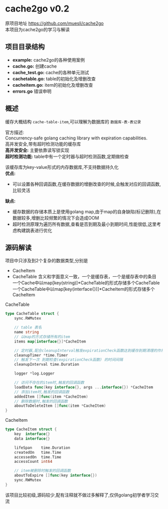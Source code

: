# cache2go  v0.2

原项目地址 https://github.com/muesli/cache2go  
本项目为cache2go的学习与解读  

## 项目目录结构
* **example:**  cache2go的各种使用案例
* **cache.go:**  创建cache
* **cache_test.go:**  cache的各种单元测试
* **cachetable.go:**  table的初始化及增删改查
* **cacheitem.go:**  item的初始化及增删改查
* **errors.go**  错误申明

## 概述
缓存大概结构 `cache-table-item`,可以理解为数据库的 `数据库-表-表记录`  

官方描述:  
Concurrency-safe golang caching library with expiration capabilities.  
高并发安全,带有超时检测功能的缓存库  
**高并发安全:**  主要依靠读写锁实现  
**超时检测功能:**  table中有一个定时器与超时检测函数,定期做检查  

该缓存库为key-value形式的内存数据库,不支持数据持久化  
**优点:**
* 可以设置各种回调函数,在缓存数据的增删改查的时候,会触发对应的回调函数,比较灵活  
  
**缺点:**  
* 缓存数据的存储本质上是使用golang map,由于map的自身缺陷(标记删除),在数据较多,增删比较频繁的情况下会造成OOM
* 超时检测原理为遍历所有数据,查看是否到期及最小到期时间,性能很低,这里考虑构建跳表进行优化  

## 源码解读  
项目中只涉及到2个复杂的数据类型,分别是
* CacheItem  
* CacheTable
含义和字面意义一致，一个是缓存表，一个是缓存表中的条目  
一个Cache中以map[key(string)]*CacheTable的形式存储多个CacheTable
一个CacheTable中以map[key(interface{})]*CacheItem的形式存储多个CacheItem

CacheTable
```go
type CacheTable struct {
	sync.RWMutex

	// table 表名
	name string
	// 以map的方式存储所有的item
	items map[interface{}]*CacheItem

	// 定时器,配合cleanupInterval触发expirationCheck函数达到缓存到期清理的作用
	cleanupTimer *time.Timer
	// 触发下一次 到期检查(expirationCheck函数) 的时间间隔
	cleanupInterval time.Duration

	logger *log.Logger

	// 访问不存在的item时,触发的回调函数
	loadData func(key interface{}, args ...interface{}) *CacheItem
	// 添加item时,触发的回调函数
	addedItem []func(item *CacheItem)
	// 删除数据时,触发的回调函数
	aboutToDeleteItem []func(item *CacheItem)
}
```

CacheItem
```go
type CacheItem struct {
	key  interface{}
	data interface{}

	lifeSpan    time.Duration
	createdOn   time.Time
	accessedOn  time.Time
	accessCount int64

	// item被删除时触发的回调函数
	aboutToExpire []func(key interface{})
	sync.RWMutex
}
```
该项目比较初级,源码较少,配有注释就不做过多解释了,仅供golang初学者学习交流